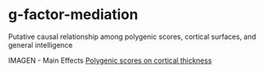 # g-factor-mediation
Putative causal relationship among polygenic scores, cortical surfaces, and general intelligence

IMAGEN - Main Effects
[Polygenic scores on cortical thickness]( http://htmlpreview.github.com/?https://github.com/bobvogel/g-factor-mediation/blob/master/IMAGEN_MAINEFFECT_CT/ALL_tstat_con1_thickness.html)


